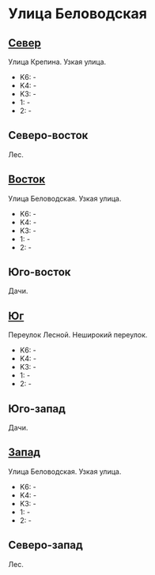 # Улица Беловодская

## [Север](./10385040.md)

Улица Крепина.
Узкая улица.

* K6:   -
* K4:   -
* K3:   -
* 1:    -
* 2:    -

## Северо-восток

Лес.

## [Восток](./10392050.md)

Улица Беловодская.
Узкая улица.

* K6:   -
* K4:   -
* K3:   -
* 1:    -
* 2:    -

## Юго-восток

Дачи.

## [Юг](./10390060.md)

Переулок Лесной.
Неширокий переулок.

* K6:   -
* K4:   -
* K3:   -
* 1:    -
* 2:    -

## Юго-запад

Дачи.

## [Запад](./10380045.md)

Улица Беловодская.
Узкая улица.

* K6:   -
* K4:   -
* K3:   -
* 1:    -
* 2:    -

## Северо-запад

Лес.
